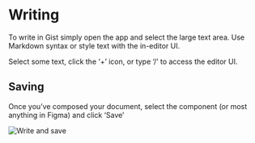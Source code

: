 # Writing

To write in Gist simply open the app and select the large text area. Use Markdown syntax or style text with the in-editor UI.


Select some text, click the ‘+’ icon, or type ‘/’ to access the editor UI.


## Saving

Once you’ve composed your document, select the component (or most anything in Figma) and click ‘Save’

 ![Write and save](https://i.gyazo.com/cc19ee42e1becf0c55ce989db57cd954.gif)